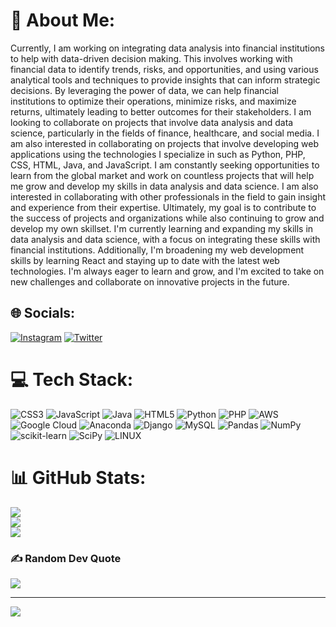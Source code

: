 # 💫 About Me:
Currently, I am working on integrating data analysis into financial institutions to help with data-driven decision making. This involves working with financial data to identify trends, risks, and opportunities, and using various analytical tools and techniques to provide insights that can inform strategic decisions. By leveraging the power of data, we can help financial institutions to optimize their operations, minimize risks, and maximize returns, ultimately leading to better outcomes for their stakeholders. I am looking to collaborate on projects that involve data analysis and data science, particularly in the fields of finance, healthcare, and social media. I am also interested in collaborating on projects that involve developing web applications using the technologies I specialize in such as Python, PHP, CSS, HTML, Java, and JavaScript. I am constantly seeking opportunities to learn from the global market and work on countless projects that will help me grow and develop my skills in data analysis and data science. I am also interested in collaborating with other professionals in the field to gain insight and experience from their expertise. Ultimately, my goal is to contribute to the success of projects and organizations while also continuing to grow and develop my own skillset. I'm currently learning and expanding my skills in data analysis and data science, with a focus on integrating these skills with financial institutions. Additionally, I'm broadening my web development skills by learning React and staying up to date with the latest web technologies. I'm always eager to learn and grow, and I'm excited to take on new challenges and collaborate on innovative projects in the future.


## 🌐 Socials:
[![Instagram](https://img.shields.io/badge/Instagram-%23E4405F.svg?logo=Instagram&logoColor=white)](https://instagram.com/_karriss) [![Twitter](https://img.shields.io/badge/Twitter-%231DA1F2.svg?logo=Twitter&logoColor=white)](https://twitter.com/karriss4) 

# 💻 Tech Stack:
![CSS3](https://img.shields.io/badge/css3-%231572B6.svg?style=for-the-badge&logo=css3&logoColor=white) ![JavaScript](https://img.shields.io/badge/javascript-%23323330.svg?style=for-the-badge&logo=javascript&logoColor=%23F7DF1E) ![Java](https://img.shields.io/badge/java-%23ED8B00.svg?style=for-the-badge&logo=java&logoColor=white) ![HTML5](https://img.shields.io/badge/html5-%23E34F26.svg?style=for-the-badge&logo=html5&logoColor=white) ![Python](https://img.shields.io/badge/python-3670A0?style=for-the-badge&logo=python&logoColor=ffdd54) ![PHP](https://img.shields.io/badge/php-%23777BB4.svg?style=for-the-badge&logo=php&logoColor=white) ![AWS](https://img.shields.io/badge/AWS-%23FF9900.svg?style=for-the-badge&logo=amazon-aws&logoColor=white) ![Google Cloud](https://img.shields.io/badge/Google%20Cloud-%234285F4.svg?style=for-the-badge&logo=google-cloud&logoColor=white) ![Anaconda](https://img.shields.io/badge/Anaconda-%2344A833.svg?style=for-the-badge&logo=anaconda&logoColor=white) ![Django](https://img.shields.io/badge/django-%23092E20.svg?style=for-the-badge&logo=django&logoColor=white) ![MySQL](https://img.shields.io/badge/mysql-%2300f.svg?style=for-the-badge&logo=mysql&logoColor=white) ![Pandas](https://img.shields.io/badge/pandas-%23150458.svg?style=for-the-badge&logo=pandas&logoColor=white) ![NumPy](https://img.shields.io/badge/numpy-%23013243.svg?style=for-the-badge&logo=numpy&logoColor=white) ![scikit-learn](https://img.shields.io/badge/scikit--learn-%23F7931E.svg?style=for-the-badge&logo=scikit-learn&logoColor=white) ![SciPy](https://img.shields.io/badge/SciPy-%230C55A5.svg?style=for-the-badge&logo=scipy&logoColor=%white) ![LINUX](https://img.shields.io/badge/Linux-FCC624?style=for-the-badge&logo=linux&logoColor=black)
# 📊 GitHub Stats:
![](https://github-readme-stats.vercel.app/api?username=KariukiReuben&theme=react&hide_border=false&include_all_commits=false&count_private=false)<br/>
![](https://github-readme-streak-stats.herokuapp.com/?user=KariukiReuben&theme=react&hide_border=false)<br/>
![](https://github-readme-stats.vercel.app/api/top-langs/?username=KariukiReuben&theme=react&hide_border=false&include_all_commits=false&count_private=false&layout=compact)

### ✍️ Random Dev Quote
![](https://quotes-github-readme.vercel.app/api?type=horizontal&theme=tokyonight)

---
[![](https://visitcount.itsvg.in/api?id=KariukiReuben&icon=0&color=0)](https://visitcount.itsvg.in)

<!-- Proudly created with GPRM ( https://gprm.itsvg.in ) -->
